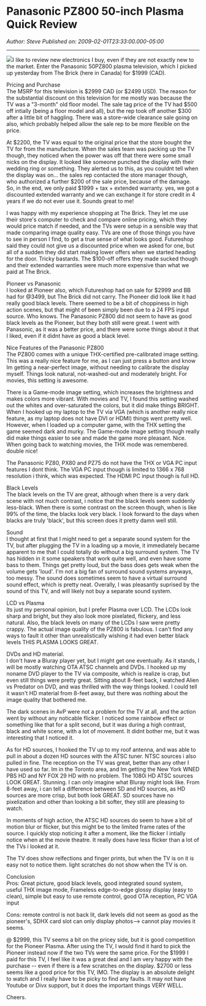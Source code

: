 # Panasonic PZ800 50-inch Plasma Quick Review

*Author: Steve*
*Published on: 2009-02-01T23:33:00.000-05:00*

---

[![](40690.jpg)](40690.jpg)I like to review new electronics I buy, even if they are not exactly new to the market. Enter the Panasonic 50PZ800 plasma television, which I picked up yesterday from The Brick (here in Canada) for $1999 (CAD).  
  
Pricing and Purchase  
The MSRP for this television is $2999 CAD (or $2499 USD). The reason for the substantial discount on this television for me mostly was because the TV was a "3-month" old floor model. The sale tag price of the TV had $500 off intially (being a floor model and all), but the rep took off another $300 after a little bit of haggling. There was a store-wide clearance sale going on also, which probably helped allow the sale rep to be more flexible on the price.  
  
At $2200, the TV was equal to the original price that the store bought the TV for from the manufacture. When the sales team was packing up the TV though, they noticed when the power was off that there were some small nicks on the display. It looked like someone punched the display with their wedding ring or something. They alerted us to this, as you couldnt tell when the display was on... the sales rep contacted the store manager though, who authorized a further $200 of the sale price, because of the damage. So, in the end, we only paid $1999 + tax + extended warranty. yes, we got a discounted extended warranty and we can exchange it for store credit in 4 years if we do not ever use it. Sounds great to me!  
  
I was happy with my experience shopping at The Brick. They let me use their store's computer to check and compare online pricing, which they would price match if needed, and the TVs were setup in a sensible way that made comparing image quality easy. TVs are one of those things you have to see in person I find, to get a true sense of what looks good. Futureshop said they could not give us a discounted price when we asked for one, but all of a sudden they did start making lower offers when we started heading for the door. Tricky bastards. The $100-off offers they made sucked though and their extended warranties were much more expensive than what we paid at The Brick.  
  
Pioneer vs Panasonic  
I looked at Pioneer also, which Futureshop had on sale for $2999 and BB had for @3499, but The Brick did not carry. The Pioneer did look like it had really good black levels. There seemed to be a bit of choppiness in high action scenes, but that might of been simply been due to a 24 FPS input source. Who knows. The Panasonic PZ800 did not seem to have as good black levels as the Pioneer, but they both still were great. I went with Panasonic, as it was a better price, and there were some things about it that I liked, even if it didnt have as good a black level.  
  
Nice Features of the Panasonic PZ800  
The PZ800 comes with a unique THX-certified pre-calibrated image setting. This was a really nice feature for me, as I can just press a button and know Im getting a near-perfect image, without needing to calibrate the display myself. Things look natural, not-washed-out and moderately bright. For movies, this setting is awesome.  
  
There is a Game-mode image setting, which increases the brightness and makes colors more vibrant. With movies and TV, I found this setting washed out the whites and over-saturated the colors, but it did make things BRIGHT. When I hooked up my laptop to the TV via VGA (which is another really nice feature, as my laptop does not have DVI or HDMI) things went pretty well. However, when I loaded up a computer game, with the THX setting the game seemed dark and murky. The Game-mode image setting though really did make things easier to see and made the game more pleasant. Nice. When going back to watching movies, the THX mode was remembered. double nice!  
  
The Panasonic PZ80, PX80 and PZ75 do not have the THX or VGA PC input features I dont think. The VGA PC input though is limited to 1366 x 768 resolution i think, which was expected. The HDMI PC input though is full HD.  
  
Black Levels  
The black levels on the TV are great, although when there is a very dark scene with not much contrast, i notice that the black levels seem suddenly less-black. When there is some contrast on the screen though, when is like 99% of the time, the blacks look very black. I look forward to the days when blacks are truly 'black', but this screen does it pretty damn well still.  
  
Sound  
I thought at first that I might need to get a separate sound system for the TV, but after plugging the TV in a loading up a movie, it immediately became apparent to me that I could totally do without a big surround system. The TV has hidden in it some speakers that work quite well, and even have some bass to them. Things get pretty loud, but the bass does gets weak when the volume gets 'loud'. I'm not a big fan of surround sound systems anyways, too messy. The sound does sometimes seem to have a virtual surround sound effect, which is pretty neat. Overally, I was pleasantly suprised by the sound of this TV, and will likely not buy a separate sound system.  
  
LCD vs Plasma  
Its just my personal opinion, but I prefer Plasma over LCD. The LCDs look sharp and bright, but they also look more pixelated, flickery, and less natural. Also, the black levels on many of the LCDs I saw were pretty crappy. The actual image quality of the PZ800 is fabulous. I can't find any ways to fault it other than unrealistically wishing it had even better black levels THIS PLASMA LOOKS GREAT.  
  
DVDs and HD material.  
I don't have a Bluray player yet, but I might get one eventually. As it stands, I will be mostly watching OTA ATSC channels and DVDs. I hooked up my noname DVD player to the TV via composite, which is realize is crap, but even still things were pretty great. Sitting about 8-feet back, I watched Alien vs Predator on DVD, and was thrilled with the way things looked. I could tell it wasn't HD material from 8-feet away, but there was nothing about the image quality that bothered me.  
  
The dark scenes in AvP were not a problem for the TV at all, and the action went by without any noticable flicker. I noticed some rainbow effect or something like that for a split second, but it was during a high contrast, black and white scene, with a lot of movement. It didnt bother me, but it was interesting that I noticed it.  
  
As for HD sources, I hooked the TV up to my roof antenna, and was able to pull in about a dozen HD sources with the ATSC tuner. NTSC sources i also pulled in fine. The reception on the TV was great, better than any other I have used so far. Im in the Toronto area, and Im getting the New York WNED PBS HD and NY FOX 29 HD with no problem. The 1080i HD ATSC sources LOOK GREAT. Stunning. I can only imagine what Bluray might look like. From 8-feet away, i can tell a difference between SD and HD sources, as HD sources are more crisp, but both look GREAT. SD sources have no pixelization and other than looking a bit softer, they still are pleasing to watch.  
  
In moments of high action, the ATSC HD sources do seem to have a bit of motion blur or flicker, but this might be to the limited frame rates of the source. I quickly stop noticing it after a moment, like the flicker I intially notice when at the movie theatre. It really does have less flicker than a lot of the TVs i looked at it.  
  
The TV does show relfections and finger prints, but when the TV is on it is easy not to notice them. light scratches do not show when the TV is on.  
  
Conclusion  
Pros: Great picture, good black levels, good integrated sound system, useful THX image mode, Frameless edge-to-edge glossy display (easy to clean), simple but easy to use remote control, good OTA reception, PC VGA input  
  
Cons: remote control is not back lit, dark levels did not seem as good as the pioneer's, SDHX card slot can only display photos--> cannot play movies it seems.  
  
@ $2999, this TV seems a bit on the pricey side, but it is good competition for the Pioneer Plasma. After using the TV, I would find it hard to pick the Pioneer instead now if the two TVs were the same price. For the $1999 I paid for this TV, I feel like it was a great deal and I am very happy with the purchase -- even if there is a few scratches on the display. $2700 or less seems like a good price for this TV, IMO. The display is an absolute delight to watch and I really have to be picky to find any faults. It may not have Youtube or Divx support, but it does the important things VERY WELL.  
  
Cheers.